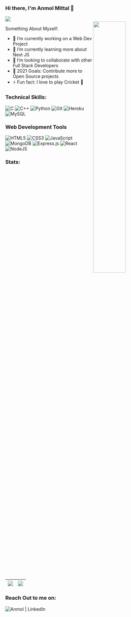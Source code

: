 ### Hi there, I'm Anmol Mittal 👋
[<img src="https://komarev.com/ghpvc/?username=anmolm07&label=Profile+Views&color=4287f5&style=flat" />](https://github.com/anmolm07) <br>
<img src="https://cdn.dribbble.com/users/1059583/screenshots/4171367/coding-freak.gif" align="right"  width="45%"/>

Something About Myself:

- 🔭 I’m currently working on a Web Dev Project
- 🌱 I’m currently learning more about Next JS
- 👯 I’m looking to collaborate with other Full Stack Developers
- 🥅 2021 Goals: Contribute more to Open Source projects
- ⚡ Fun fact: I love to play Cricket 🏏

### Technical Skills:

<img alt="C" src="https://img.shields.io/badge/c-%2300599C.svg?style=for-the-badge&logo=c&logoColor=white"/> <img alt="C++" src="https://img.shields.io/badge/c++-%2300599C.svg?style=for-the-badge&logo=c%2B%2B&logoColor=white"/>  <img alt="Python" src="https://img.shields.io/badge/python-%2314354C.svg?style=for-the-badge&logo=python&logoColor=white"/> 
<img alt="Git" src="https://img.shields.io/badge/git-%23F05033.svg?style=for-the-badge&logo=git&logoColor=white"/> <img alt="Heroku" src="https://img.shields.io/badge/heroku-%23430098.svg?style=for-the-badge&logo=heroku&logoColor=white"/> ![MySQL](https://img.shields.io/badge/mysql-%2300f.svg?style=for-the-badge&logo=mysql&logoColor=white)

### Web Development Tools

![HTML5](https://img.shields.io/badge/html5-%23E34F26.svg?style=for-the-badge&logo=html5&logoColor=white) ![CSS3](https://img.shields.io/badge/css3-%231572B6.svg?style=for-the-badge&logo=css3&logoColor=white)
![JavaScript](https://img.shields.io/badge/javascript-%23323330.svg?style=for-the-badge&logo=javascript&logoColor=%23F7DF1E) ![MongoDB](https://img.shields.io/badge/MongoDB-%234ea94b.svg?style=for-the-badge&logo=mongodb&logoColor=white)
![Express.js](https://img.shields.io/badge/express.js-%23404d59.svg?style=for-the-badge&logo=express&logoColor=%2361DAFB) ![React](https://img.shields.io/badge/react-%2320232a.svg?style=for-the-badge&logo=react&logoColor=%2361DAFB)
![NodeJS](https://img.shields.io/badge/node.js-6DA55F?style=for-the-badge&logo=node.js&logoColor=white)

### Stats:
|<img src="https://github-readme-stats.vercel.app/api?username=anmolm07&&show_icons=true&count_private=true"/>|<img src="https://github-readme-streak-stats.herokuapp.com/?user=anmolm07"/>|
|---|---|

### Reach Out to me on:
[<img align="left" alt="Anmol | LinkedIn" src="https://img.shields.io/badge/linkedin-%230077B5.svg?&style=for-the-badge&logo=linkedin&logoColor=white" />](https://www.linkedin.com/in/anmol-mittal-47338a1b3/)


